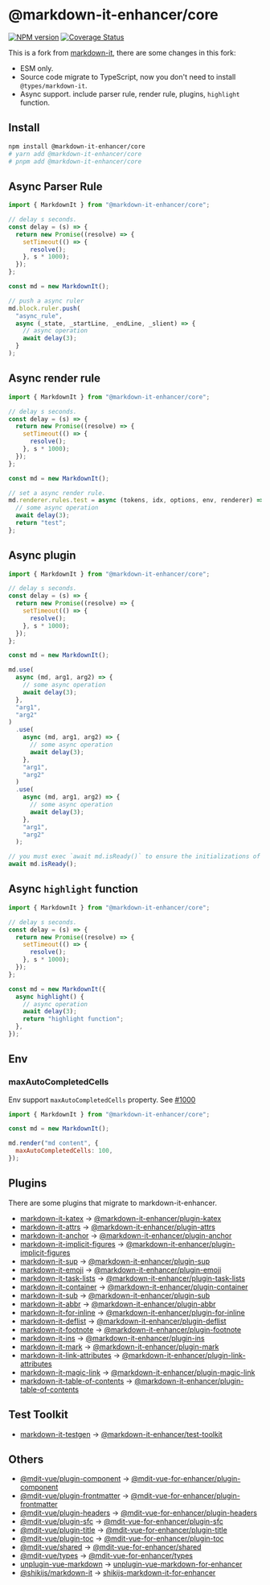 # @markdown-it-enhancer/core

[![NPM version](https://img.shields.io/npm/v/@markdown-it-enhancer/core.svg?style=flat)](https://www.npmjs.org/package/@markdown-it-enhancer/core)
[![Coverage Status](https://codecov.io/gh/Dedicatus546/markdown-it-enhancer/branch/main/graph/badge.svg?component=core)](https://app.codecov.io/github/Dedicatus546/markdown-it-enhancer/tree/main?components%5B0%5D=core)

This is a fork from [markdown-it](https://github.com/markdown-it/markdown-it), there are some changes in this fork:

- ESM only.
- Source code migrate to TypeScript, now you don't need to install `@types/markdown-it`.
- Async support. include parser rule, render rule, plugins, `highlight` function.

## Install

```bash
npm install @markdown-it-enhancer/core
# yarn add @markdown-it-enhancer/core
# pnpm add @markdown-it-enhancer/core
```

## Async Parser Rule

```javascript
import { MarkdownIt } from "@markdown-it-enhancer/core";

// delay s seconds.
const delay = (s) => {
  return new Promise((resolve) => {
    setTimeout(() => {
      resolve();
    }, s * 1000);
  });
};

const md = new MarkdownIt();

// push a async ruler
md.block.ruler.push(
  "async_rule",
  async (_state, _startLine, _endLine, _slient) => {
    // async operation
    await delay(3);
  }
);
```

## Async render rule

```javascript
import { MarkdownIt } from "@markdown-it-enhancer/core";

// delay s seconds.
const delay = (s) => {
  return new Promise((resolve) => {
    setTimeout(() => {
      resolve();
    }, s * 1000);
  });
};

const md = new MarkdownIt();

// set a async render rule.
md.renderer.rules.test = async (tokens, idx, options, env, renderer) => {
  // some async operation
  await delay(3);
  return "test";
};
```

## Async plugin

```javascript
import { MarkdownIt } from "@markdown-it-enhancer/core";

// delay s seconds.
const delay = (s) => {
  return new Promise((resolve) => {
    setTimeout(() => {
      resolve();
    }, s * 1000);
  });
};

const md = new MarkdownIt();

md.use(
  async (md, arg1, arg2) => {
    // some async operation
    await delay(3);
  },
  "arg1",
  "arg2"
)
  .use(
    async (md, arg1, arg2) => {
      // some async operation
      await delay(3);
    },
    "arg1",
    "arg2"
  )
  .use(
    async (md, arg1, arg2) => {
      // some async operation
      await delay(3);
    },
    "arg1",
    "arg2"
  );

// you must exec `await md.isReady()` to ensure the initializations of all plugins are success.
await md.isReady();
```

## Async `highlight` function

```javascript
import { MarkdownIt } from "@markdown-it-enhancer/core";

// delay s seconds.
const delay = (s) => {
  return new Promise((resolve) => {
    setTimeout(() => {
      resolve();
    }, s * 1000);
  });
};

const md = new MarkdownIt({
  async highlight() {
    // async operation
    await delay(3);
    return "highlight function";
  },
});
```

## Env

### maxAutoCompletedCells

Env support `maxAutoCompletedCells` property. See [#1000](https://github.com/markdown-it/markdown-it/issues/1000)

```javascript
import { MarkdownIt } from "@markdown-it-enhancer/core";

const md = new MarkdownIt();

md.render("md content", {
  maxAutoCompletedCells: 100,
});
```

## Plugins

There are some plugins that migrate to markdown-it-enhancer.

- [markdown-it-katex](https://github.com/waylonflinn/markdown-it-katex) -> [@markdown-it-enhancer/plugin-katex](https://github.com/Dedicatus546/markdown-it-enhancer/tree/main/packages/plugin-katex)
- [markdown-it-attrs](https://github.com/arve0/markdown-it-attrs) -> [@markdown-it-enhancer/plugin-attrs](https://github.com/Dedicatus546/markdown-it-enhancer/tree/main/packages/plugin-attrs)
- [markdown-it-anchor](https://github.com/valeriangalliat/markdown-it-anchor) -> [@markdown-it-enhancer/plugin-anchor](https://github.com/Dedicatus546/markdown-it-enhancer/tree/main/packages/plugin-anchor)
- [markdown-it-implicit-figures](https://github.com/arve0/markdown-it-implicit-figures) -> [@markdown-it-enhancer/plugin-implicit-figures](https://github.com/Dedicatus546/markdown-it-enhancer/tree/main/packages/plugin-implicit-figures)
- [markdown-it-sup](https://github.com/markdown-it/markdown-it-sup) -> [@markdown-it-enhancer/plugin-sup](https://github.com/Dedicatus546/markdown-it-enhancer/tree/main/packages/plugin-sup)
- [markdown-it-emoji](https://github.com/markdown-it/markdown-it-emoji) -> [@markdown-it-enhancer/plugin-emoji](https://github.com/Dedicatus546/markdown-it-enhancer/tree/main/packages/plugin-emoji)
- [markdown-it-task-lists](https://github.com/revin/markdown-it-task-lists) -> [@markdown-it-enhancer/plugin-task-lists](https://github.com/Dedicatus546/markdown-it-enhancer/tree/main/packages/plugin-task-lists)
- [markdown-it-container](https://github.com/markdown-it/markdown-it-container) -> [@markdown-it-enhancer/plugin-container](https://github.com/Dedicatus546/markdown-it-enhancer/tree/main/packages/plugin-container)
- [markdown-it-sub](https://github.com/markdown-it/markdown-it-sub) -> [@markdown-it-enhancer/plugin-sub](https://github.com/Dedicatus546/markdown-it-enhancer/tree/main/packages/plugin-sub)
- [markdown-it-abbr](https://github.com/markdown-it/markdown-it-abbr) -> [@markdown-it-enhancer/plugin-abbr](https://github.com/Dedicatus546/markdown-it-enhancer/tree/main/packages/plugin-abbr)
- [markdown-it-for-inline](https://github.com/markdown-it/markdown-it-for-inline) -> [@markdown-it-enhancer/plugin-for-inline](https://github.com/Dedicatus546/markdown-it-enhancer/tree/main/packages/plugin-for-inline)
- [markdown-it-deflist](https://github.com/markdown-it/markdown-it-deflist) -> [@markdown-it-enhancer/plugin-deflist](https://github.com/Dedicatus546/markdown-it-enhancer/tree/main/packages/plugin-deflist)
- [markdown-it-footnote](https://github.com/markdown-it/markdown-it-footnote) -> [@markdown-it-enhancer/plugin-footnote](https://github.com/Dedicatus546/markdown-it-enhancer/tree/main/packages/plugin-footnote)
- [markdown-it-ins](https://github.com/markdown-it/markdown-it-ins) -> [@markdown-it-enhancer/plugin-ins](https://github.com/Dedicatus546/markdown-it-enhancer/tree/main/packages/plugin-ins)
- [markdown-it-mark](https://github.com/markdown-it/markdown-it-mark) -> [@markdown-it-enhancer/plugin-mark](https://github.com/Dedicatus546/markdown-it-enhancer/tree/main/packages/plugin-mark)
- [markdown-it-link-attributes](https://github.com/crookedneighbor/markdown-it-link-attributes) -> [@markdown-it-enhancer/plugin-link-attributes](https://github.com/Dedicatus546/markdown-it-enhancer/tree/main/packages/plugin-link-attributes)
- [markdown-it-magic-link](https://github.com/antfu/markdown-it-magic-link) -> [@markdown-it-enhancer/plugin-magic-link](https://github.com/Dedicatus546/markdown-it-enhancer/tree/main/packages/plugin-magic-link)
- [markdown-it-table-of-contents](https://github.com/cmaas/markdown-it-table-of-contents) -> [@markdown-it-enhancer/plugin-table-of-contents](https://github.com/Dedicatus546/markdown-it-enhancer/tree/main/packages/plugin-table-of-contents)

## Test Toolkit

- [markdown-it-testgen](https://github.com/markdown-it/markdown-it-testgen) -> [@markdown-it-enhancer/test-toolkit](https://github.com/Dedicatus546/markdown-it-enhancer/tree/main/packages/test-toolkit)

## Others

- [@mdit-vue/plugin-component](https://github.com/mdit-vue/mdit-vue/tree/main/packages/plugin-component) -> [@mdit-vue-for-enhancer/plugin-component](https://github.com/Dedicatus546/mdit-vue/tree/for-enhancer/packages/plugin-component)
- [@mdit-vue/plugin-frontmatter](https://github.com/mdit-vue/mdit-vue/tree/main/packages/plugin-frontmatter) -> [@mdit-vue-for-enhancer/plugin-frontmatter](https://github.com/Dedicatus546/mdit-vue/tree/for-enhancer/packages/plugin-frontmatter)
- [@mdit-vue/plugin-headers](https://github.com/mdit-vue/mdit-vue/tree/main/packages/plugin-headers) -> [@mdit-vue-for-enhancer/plugin-headers](https://github.com/Dedicatus546/mdit-vue/tree/for-enhancer/packages/plugin-headers)
- [@mdit-vue/plugin-sfc](https://github.com/mdit-vue/mdit-vue/tree/main/packages/plugin-sfc) -> [@mdit-vue-for-enhancer/plugin-sfc](https://github.com/Dedicatus546/mdit-vue/tree/for-enhancer/packages/plugin-sfc)
- [@mdit-vue/plugin-title](https://github.com/mdit-vue/mdit-vue/tree/main/packages/plugin-title) -> [@mdit-vue-for-enhancer/plugin-title](https://github.com/Dedicatus546/mdit-vue/tree/for-enhancer/packages/plugin-title)
- [@mdit-vue/plugin-toc](https://github.com/mdit-vue/mdit-vue/tree/main/packages/plugin-toc) -> [@mdit-vue-for-enhancer/plugin-toc](https://github.com/Dedicatus546/mdit-vue/tree/for-enhancer/packages/plugin-toc)
- [@mdit-vue/shared](https://github.com/mdit-vue/mdit-vue/tree/main/packages/shared) -> [@mdit-vue-for-enhancer/shared](https://github.com/Dedicatus546/mdit-vue/tree/for-enhancer/packages/shared)
- [@mdit-vue/types](https://github.com/mdit-vue/mdit-vue/tree/main/packages/types) -> [@mdit-vue-for-enhancer/types](https://github.com/Dedicatus546/mdit-vue/tree/for-enhancer/packages/types)
- [unplugin-vue-markdown](https://github.com/unplugin/unplugin-vue-markdown) -> [unplugin-vue-markdown-for-enhancer](https://github.com/Dedicatus546/unplugin-vue-markdown/tree/for-enhancer)
- [@shikijs/markdown-it](https://github.com/shikijs/shiki/tree/main/packages/markdown-it) -> [shikijs-markdown-it-for-enhancer](https://github.com/Dedicatus546/shiki/tree/main/packages/markdown-it-enhancer)

